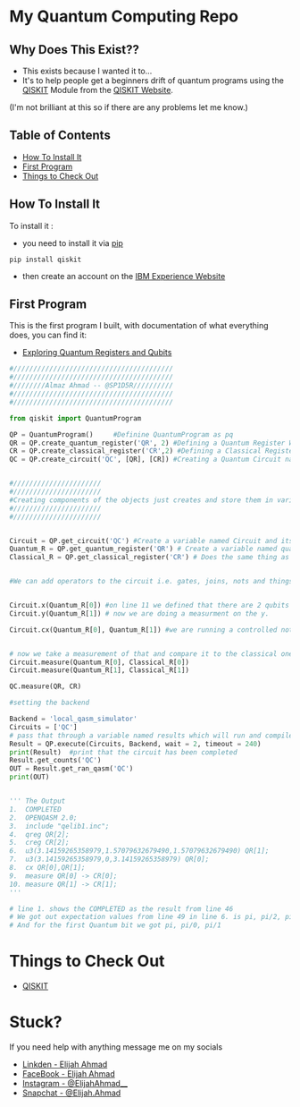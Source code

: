 # My Quantum Computing Repo

## Why Does This Exist??
- This exists because I wanted it to...
- It's to help people get a beginners drift of quantum programs using the [QISKIT](https://www.qiskit.org) Module from the [QISKIT Website](https://www.qiskit.org).

(I'm not brilliant at this so if there are any problems let me know.)


## Table of Contents
* [How To Install It](#how-to-install-it)
* [First Program ](#first-program)
* [Things to Check Out ](#things-to-check-out)

## How To Install It

To install it :
- you need to install it via [pip](https://pypi.org/project/pip/)

```
pip install qiskit
```
- then create an account on the [IBM Experience Website](https://quantumexperience.ng.bluemix.net/qx/experience)

## First Program
This is the first program I built, with documentation of what everything does, you can find it:
- [Exploring Quantum Registers and Qubits](https://github.com/sp1d5r/Quantum-Computing-Python-/blob/master/Exploring%20Quantum%20Registers%20and%20Qubits.py)
``` python
#////////////////////////////////////////
#////////////////////////////////////////
#////////Almaz Ahmad -- @SP1D5R//////////
#////////////////////////////////////////
#////////////////////////////////////////

from qiskit import QuantumProgram

QP = QuantumProgram()     #Definine QuantumProgram as pq
QR = QP.create_quantum_register('QR', 2) #Defining a Quantum Register With 2 Qubits
CR = QP.create_classical_register('CR',2) #Defining a Classical Register With 2 bits
QC = QP.create_circuit('QC', [QR], [CR]) #Creating a Quantum Circuit named as QC and passing it through the QuantumRegister (QR) and the ClassicalRegister (CR)


#//////////////////////
#//////////////////////
#Creating components of the objects just creates and store them in variables
#//////////////////////
#//////////////////////


Circuit = QP.get_circuit('QC') #Create a variable named Circuit and its the quantum program object and the method in the object is called get_circuit and the circuit we are getting is teh QuantumCircuit (QC)
Quantum_R = QP.get_quantum_register('QR') # Create a variable named quantum register and thats holding the results of running the get_quantum_register on the QuantumRegister
Classical_R = QP.get_classical_register('CR') # Does the same thing as above but for the classical register


#We can add operators to the circuit i.e. gates, joins, nots and things... the gates can simulate an applied magnetic field to a wave function which can collapse it in a certain direction once measured


Circuit.x(Quantum_R[0]) #on line 11 we defined that there are 2 qubits on the quantum register but its zero origon indexed so we will do it on the first one, and we are doing a measuremnt on the x
Circuit.y(Quantum_R[1]) # now we are doing a measurment on the y.

Circuit.cx(Quantum_R[0], Quantum_R[1]) #we are running a controlled not gate (cx)


# now we take a measurement of that and compare it to the classical one
Circuit.measure(Quantum_R[0], Classical_R[0])
Circuit.measure(Quantum_R[1], Classical_R[1])

QC.measure(QR, CR)

#setting the backend

Backend = 'local_qasm_simulator'
Circuits = ['QC']
# pass that through a variable named results which will run and compile the circuits
Result = QP.execute(Circuits, Backend, wait = 2, timeout = 240)
print(Result)  #print that the circuit has been completed
Result.get_counts('QC')
OUT = Result.get_ran_qasm('QC')
print(OUT)


''' The Output
1.  COMPLETED
2.  OPENQASM 2.0;
3.  include "qelib1.inc";
4.  qreg QR[2];
5.  creg CR[2];
6.  u3(3.14159265358979,1.57079632679490,1.57079632679490) QR[1];
7.  u3(3.14159265358979,0,3.14159265358979) QR[0];
8.  cx QR[0],QR[1];
9.  measure QR[0] -> CR[0];
10. measure QR[1] -> CR[1];
'''

# line 1. shows the COMPLETED as the result from line 46
# We got out expectation values from line 49 in line 6. is pi, pi/2, pi/2
# And for the first Quantum bit we got pi, pi/0, pi/1

```






# Things to Check Out
- [QISKIT](https://github.com/QISKit)

# Stuck?
If you need help with anything message me on my socials 
- [Linkden - Elijah Ahmad](https://www.linkedin.com/in/elijah-ahmad-658a2b199/)
- [FaceBook - Elijah Ahmad](https://www.facebook.com/elijah.ahmad.71)
- [Instagram - @ElijahAhmad__](https://www.instagram.com/ElijahAhmad__)
- [Snapchat - @Elijah.Ahmad](https://www.snapchat.com/add/elijah.ahmad)



